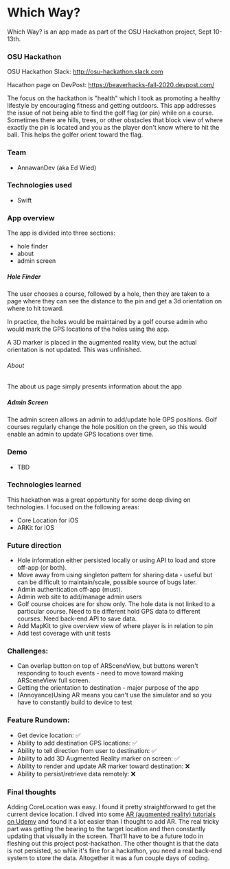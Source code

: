# Which Way?
Which Way? is an app made as part of the OSU Hackathon project, Sept 10-13th.


### OSU Hackathon
OSU Hackathon Slack: http://osu-hackathon.slack.com

Hacathon page on DevPost: https://beaverhacks-fall-2020.devpost.com/

The focus on the hackathon is "health" which I took as promoting a healthy lifestyle by encouraging fitness and getting outdoors.  This app addresses the issue of not being able to find the golf flag (or pin) while on a course.  Sometimes there are hills, trees, or other obstacles that block view of where exactly the pin is located and you as the player don't know where to hit the ball.  This helps the golfer orient toward the flag.

### Team
* AnnawanDev (aka Ed Wied)


### Technologies used
* Swift


### App overview
The app is divided into three sections:
* hole finder
* about
* admin screen

##### Hole Finder
The user chooses a course, followed by a hole, then they are taken to a page where they can see the distance to the pin and get a 3d orientation on where to hit toward.

In practice, the holes would be maintained by a golf course admin who would mark the GPS locations of the holes using the app.

A 3D marker is placed in the augmented reality view, but the actual orientation is not updated.  This was unfinished.

###### About
The about us page simply presents information about the app

##### Admin Screen
The admin screen allows an admin to add/update hole GPS positions.  Golf courses regularly change the hole position on the green, so this would enable an admin to update GPS locations over time.


### Demo
* TBD


### Technologies learned
This hackathon was a great opportunity for some deep diving on technologies.  I focused on the following areas:
* Core Location for iOS
* ARKit for iOS


### Future direction
* Hole information either persisted locally or using API to load and store off-app (or both).
* Move away from using singleton pattern for sharing data - useful but can be difficult to maintain/scale, possible source of bugs later.
* Admin authentication off-app (must).
* Admin web site to add/manage admin users
* Golf course choices are for show only.  The hole data is not linked to a particular course.  Need to tie different hold GPS data to different courses.  Need back-end API to save data.
* Add MapKit to give overview view of where player is in relation to pin
* Add test coverage with unit tests 


### Challenges:
* Can overlap button on top of ARSceneView, but buttons weren't responding to touch events - need to move toward making ARSceneView full screen.  
* Getting the orientation to destination - major purpose of the app
* (Annoyance)Using AR means you can't use the simulator and so you have to constantly build to device to test


### Feature Rundown:
* Get device location: :white_check_mark:
* Ability to add destination GPS locations: :white_check_mark:
* Ability to tell direction from user to destination: :white_check_mark:
* Ability to add 3D Augmented Reality marker on screen: :white_check_mark:
* Ability to render and update AR marker toward destination: :x:
* Ability to persist/retrieve data remotely: :x:


### Final thoughts
Adding CoreLocation was easy.  I found it pretty straightforward to get the current device location.  I dived into some [AR (augmented reality) tutorials on Udemy](https://www.udemy.com/course/ios-augmented-reality-the-complete-course-on-arkit/) and found it a lot easier than I thought to add AR.  The real tricky part was getting the bearing to the target location and then constantly updating that visually in the screen.  That'll have to be a future todo in fleshing out this project post-hackathon.  The other thought is that the data is not persisted, so while it's fine for a hackathon, you need a real back-end system to store the data.  Altogether it was a fun couple days of coding.
